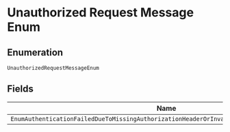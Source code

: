 
# Unauthorized Request Message Enum

## Enumeration

`UnauthorizedRequestMessageEnum`

## Fields

| Name |
|  --- |
| `EnumAuthenticationFailedDueToMissingAuthorizationHeaderOrInvalidAuthenticationCredentials` |

